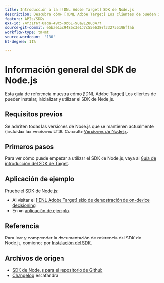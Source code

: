 ```yaml
---
title: Introducción a la [!DNL Adobe Target] SDK de Node.js
description: Descubra cómo [!DNL Adobe Target] Los clientes de pueden instalar, inicializar y utilizar el SDK de Node.js.
feature: APIs/SDKs
exl-id: 74f31f6f-6ada-49c5-9b61-98a91288347f
source-git-commit: e5bae1ac9485c3e1d7c55e6386f332755196ffab
workflow-type: tm+mt
source-wordcount: '130'
ht-degree: 11%

---
```


# Información general del SDK de Node.js

Esta guía de referencia muestra cómo [!DNL Adobe Target] Los clientes de pueden instalar, inicializar y utilizar el SDK de Node.js.

## Requisitos previos

Se admiten todas las versiones de Node.js que se mantienen actualmente (incluidas las versiones LTS). Consulte [Versiones de Node.js](https://en.wikipedia.org/wiki/Node.js#Releases).

## Primeros pasos

Para ver cómo puede empezar a utilizar el SDK de Node.js, vaya al [Guía de introducción del SDK de Target](../sdk-guides/getting-started/getting-started.md).

## Aplicación de ejemplo

Pruebe el SDK de Node.js:

* Al visitar el [[!DNL Adobe Target] sitio de demostración de on-device decisioning](https://github.com/adobe/on-device-decisioning-demo-site)
* En un [aplicación de ejemplo](../sdk-guides/sample-apps/sample-apps.md).

## Referencia

Para leer y comprender la documentación de referencia del SDK de Node.js, comience por [Instalación del SDK](install-sdk.md).

## Archivos de origen

* [SDK de Node.js para el repositorio de Github](https://github.com/adobe/target-nodejs-sdk)
* [Changelog](https://github.com/adobe/target-nodejs-sdk/blob/main/CHANGELOG.md)
escafandra&#x200B;
